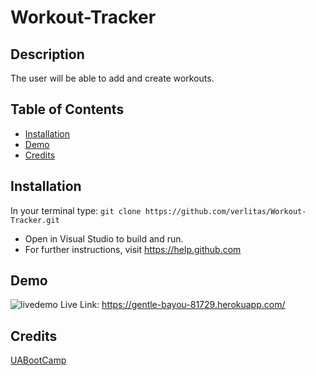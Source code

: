 # Workout-Tracker

## Description
The user will be able to add and create workouts.

## Table of Contents
* [Installation](#installation)
* [Demo](#demo)
* [Credits](#credits)

## Installation
In your terminal type: 
```git clone https://github.com/verlitas/Workout-Tracker.git```
* Open in Visual Studio to build and run.
* For further instructions, visit https://help.github.com

## Demo
![livedemo](public/img/workout.gif)
Live Link: https://gentle-bayou-81729.herokuapp.com/

## Credits
[UABootCamp](https://bootcamp.ce.arizona.edu/coding/)